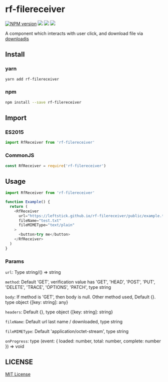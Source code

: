 # rf-filereceiver

[![NPM version][npm-image]][npm-url]
![][david-url]
![][dt-url]
![][license-url]

A component which interacts with user click, and download file via [downloadjs](https://github.com/rndme/download)

## Install

### yarn

```bash
yarn add rf-filereceiver
```

### npm

```bash
npm install --save rf-filereceiver
```

## Import

### ES2015

```javascript
import RfReceiver from 'rf-filereceiver'
```

### CommonJS

```javascript
const RfReceiver = require('rf-filereceiver')
```

## Usage

```javascript
import RfReceiver from 'rf-filereceiver'

function Example() {
  return (
    <RfReceiver
      url="https://leftstick.github.io/rf-filereceiver/public/example.txt"
      fileName="test.txt"
      fileMIMEType="text/plain"
    >
      <button>try me</button>
    </RfReceiver>
  )
}
```

### Params

`url`: Type string/() => string

`method`: Default 'GET', verification value has 'GET', 'HEAD', 'POST', 'PUT', 'DELETE', 'TRACE', 'OPTIONS', 'PATCH', type string

`body`: If method is 'GET', then body is null. Other method used, Default {}. type object {[key: string]: any}

`headers`: Default {}, type object {[key: string]: string}

`fileName`: Default url last name / downloaded, type string

`fileMIMEType`: Default 'application/octet-stream', type string

`onProgress`: type (event: { loaded: number, total: number, complete: number }) => void

## LICENSE

[MIT License](https://raw.githubusercontent.com/leftstick/rf-filereceiver/master/LICENSE)

[npm-url]: https://npmjs.org/package/rf-filereceiver
[npm-image]: https://badge.fury.io/js/rf-filereceiver.png
[david-url]: https://david-dm.org/leftstick/rf-filereceiver.png
[dt-url]: https://img.shields.io/npm/dt/rf-filereceiver.svg
[license-url]: https://img.shields.io/npm/l/rf-filereceiver.svg

